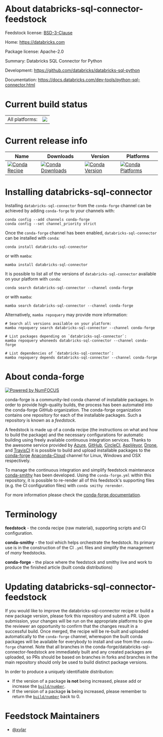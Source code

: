 About databricks-sql-connector-feedstock
========================================

Feedstock license: [BSD-3-Clause](https://github.com/conda-forge/databricks-sql-connector-feedstock/blob/main/LICENSE.txt)

Home: https://databricks.com

Package license: Apache-2.0

Summary: Databricks SQL Connector for Python

Development: https://github.com/databricks/databricks-sql-python

Documentation: https://docs.databricks.com/dev-tools/python-sql-connector.html

Current build status
====================


<table><tr><td>All platforms:</td>
    <td>
      <a href="https://dev.azure.com/conda-forge/feedstock-builds/_build/latest?definitionId=15639&branchName=main">
        <img src="https://dev.azure.com/conda-forge/feedstock-builds/_apis/build/status/databricks-sql-connector-feedstock?branchName=main">
      </a>
    </td>
  </tr>
</table>

Current release info
====================

| Name | Downloads | Version | Platforms |
| --- | --- | --- | --- |
| [![Conda Recipe](https://img.shields.io/badge/recipe-databricks--sql--connector-green.svg)](https://anaconda.org/conda-forge/databricks-sql-connector) | [![Conda Downloads](https://img.shields.io/conda/dn/conda-forge/databricks-sql-connector.svg)](https://anaconda.org/conda-forge/databricks-sql-connector) | [![Conda Version](https://img.shields.io/conda/vn/conda-forge/databricks-sql-connector.svg)](https://anaconda.org/conda-forge/databricks-sql-connector) | [![Conda Platforms](https://img.shields.io/conda/pn/conda-forge/databricks-sql-connector.svg)](https://anaconda.org/conda-forge/databricks-sql-connector) |

Installing databricks-sql-connector
===================================

Installing `databricks-sql-connector` from the `conda-forge` channel can be achieved by adding `conda-forge` to your channels with:

```
conda config --add channels conda-forge
conda config --set channel_priority strict
```

Once the `conda-forge` channel has been enabled, `databricks-sql-connector` can be installed with `conda`:

```
conda install databricks-sql-connector
```

or with `mamba`:

```
mamba install databricks-sql-connector
```

It is possible to list all of the versions of `databricks-sql-connector` available on your platform with `conda`:

```
conda search databricks-sql-connector --channel conda-forge
```

or with `mamba`:

```
mamba search databricks-sql-connector --channel conda-forge
```

Alternatively, `mamba repoquery` may provide more information:

```
# Search all versions available on your platform:
mamba repoquery search databricks-sql-connector --channel conda-forge

# List packages depending on `databricks-sql-connector`:
mamba repoquery whoneeds databricks-sql-connector --channel conda-forge

# List dependencies of `databricks-sql-connector`:
mamba repoquery depends databricks-sql-connector --channel conda-forge
```


About conda-forge
=================

[![Powered by
NumFOCUS](https://img.shields.io/badge/powered%20by-NumFOCUS-orange.svg?style=flat&colorA=E1523D&colorB=007D8A)](https://numfocus.org)

conda-forge is a community-led conda channel of installable packages.
In order to provide high-quality builds, the process has been automated into the
conda-forge GitHub organization. The conda-forge organization contains one repository
for each of the installable packages. Such a repository is known as a *feedstock*.

A feedstock is made up of a conda recipe (the instructions on what and how to build
the package) and the necessary configurations for automatic building using freely
available continuous integration services. Thanks to the awesome service provided by
[Azure](https://azure.microsoft.com/en-us/services/devops/), [GitHub](https://github.com/),
[CircleCI](https://circleci.com/), [AppVeyor](https://www.appveyor.com/),
[Drone](https://cloud.drone.io/welcome), and [TravisCI](https://travis-ci.com/)
it is possible to build and upload installable packages to the
[conda-forge](https://anaconda.org/conda-forge) [Anaconda-Cloud](https://anaconda.org/)
channel for Linux, Windows and OSX respectively.

To manage the continuous integration and simplify feedstock maintenance
[conda-smithy](https://github.com/conda-forge/conda-smithy) has been developed.
Using the ``conda-forge.yml`` within this repository, it is possible to re-render all of
this feedstock's supporting files (e.g. the CI configuration files) with ``conda smithy rerender``.

For more information please check the [conda-forge documentation](https://conda-forge.org/docs/).

Terminology
===========

**feedstock** - the conda recipe (raw material), supporting scripts and CI configuration.

**conda-smithy** - the tool which helps orchestrate the feedstock.
                   Its primary use is in the construction of the CI ``.yml`` files
                   and simplify the management of *many* feedstocks.

**conda-forge** - the place where the feedstock and smithy live and work to
                  produce the finished article (built conda distributions)


Updating databricks-sql-connector-feedstock
===========================================

If you would like to improve the databricks-sql-connector recipe or build a new
package version, please fork this repository and submit a PR. Upon submission,
your changes will be run on the appropriate platforms to give the reviewer an
opportunity to confirm that the changes result in a successful build. Once
merged, the recipe will be re-built and uploaded automatically to the
`conda-forge` channel, whereupon the built conda packages will be available for
everybody to install and use from the `conda-forge` channel.
Note that all branches in the conda-forge/databricks-sql-connector-feedstock are
immediately built and any created packages are uploaded, so PRs should be based
on branches in forks and branches in the main repository should only be used to
build distinct package versions.

In order to produce a uniquely identifiable distribution:
 * If the version of a package **is not** being increased, please add or increase
   the [``build/number``](https://docs.conda.io/projects/conda-build/en/latest/resources/define-metadata.html#build-number-and-string).
 * If the version of a package **is** being increased, please remember to return
   the [``build/number``](https://docs.conda.io/projects/conda-build/en/latest/resources/define-metadata.html#build-number-and-string)
   back to 0.

Feedstock Maintainers
=====================

* [@xylar](https://github.com/xylar/)

